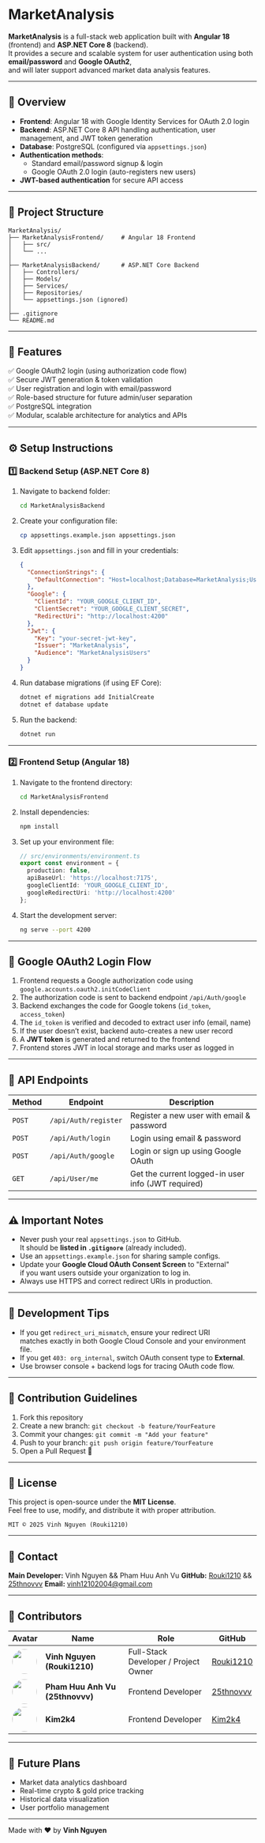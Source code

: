 # MarketAnalysis

**MarketAnalysis** is a full-stack web application built with **Angular 18** (frontend) and **ASP.NET Core 8** (backend).  
It provides a secure and scalable system for user authentication using both **email/password** and **Google OAuth2**,  
and will later support advanced market data analysis features.

---

## 🚀 Overview

- **Frontend**: Angular 18 with Google Identity Services for OAuth 2.0 login  
- **Backend**: ASP.NET Core 8 API handling authentication, user management, and JWT token generation  
- **Database**: PostgreSQL (configured via `appsettings.json`)  
- **Authentication methods**:
  - Standard email/password signup & login
  - Google OAuth 2.0 login (auto-registers new users)
- **JWT-based authentication** for secure API access

---

## 📁 Project Structure

```
MarketAnalysis/
├── MarketAnalysisFrontend/     # Angular 18 Frontend
│   ├── src/
│   └── ...
│
├── MarketAnalysisBackend/      # ASP.NET Core Backend
│   ├── Controllers/
│   ├── Models/
│   ├── Services/
│   ├── Repositories/
│   └── appsettings.json (ignored)
│
├── .gitignore
└── README.md
```

---

## 🧠 Features

✅ Google OAuth2 login (using authorization code flow)  
✅ Secure JWT generation & token validation  
✅ User registration and login with email/password  
✅ Role-based structure for future admin/user separation  
✅ PostgreSQL integration  
✅ Modular, scalable architecture for analytics and APIs  

---

## ⚙️ Setup Instructions

### 1️⃣ Backend Setup (ASP.NET Core 8)

1. Navigate to backend folder:
   ```bash
   cd MarketAnalysisBackend
   ```

2. Create your configuration file:
   ```bash
   cp appsettings.example.json appsettings.json
   ```

3. Edit `appsettings.json` and fill in your credentials:
   ```json
   {
     "ConnectionStrings": {
       "DefaultConnection": "Host=localhost;Database=MarketAnalysis;Username=postgres;Password=yourpassword"
     },
     "Google": {
       "ClientId": "YOUR_GOOGLE_CLIENT_ID",
       "ClientSecret": "YOUR_GOOGLE_CLIENT_SECRET",
       "RedirectUri": "http://localhost:4200"
     },
     "Jwt": {
       "Key": "your-secret-jwt-key",
       "Issuer": "MarketAnalysis",
       "Audience": "MarketAnalysisUsers"
     }
   }
   ```

4. Run database migrations (if using EF Core):
   ```bash
   dotnet ef migrations add InitialCreate
   dotnet ef database update
   ```

5. Run the backend:
   ```bash
   dotnet run
   ```

---

### 2️⃣ Frontend Setup (Angular 18)

1. Navigate to the frontend directory:
   ```bash
   cd MarketAnalysisFrontend
   ```

2. Install dependencies:
   ```bash
   npm install
   ```

3. Set up your environment file:
   ```typescript
   // src/environments/environment.ts
   export const environment = {
     production: false,
     apiBaseUrl: 'https://localhost:7175',
     googleClientId: 'YOUR_GOOGLE_CLIENT_ID',
     googleRedirectUri: 'http://localhost:4200'
   };
   ```

4. Start the development server:
   ```bash
   ng serve --port 4200
   ```

---

## 🔐 Google OAuth2 Login Flow

1. Frontend requests a Google authorization code using  
   `google.accounts.oauth2.initCodeClient`
2. The authorization code is sent to backend endpoint `/api/Auth/google`
3. Backend exchanges the code for Google tokens (`id_token`, `access_token`)
4. The `id_token` is verified and decoded to extract user info (email, name)
5. If the user doesn’t exist, backend auto-creates a new user record
6. A **JWT token** is generated and returned to the frontend
7. Frontend stores JWT in local storage and marks user as logged in

---

## 🧩 API Endpoints

| Method | Endpoint | Description |
|--------|-----------|-------------|
| `POST` | `/api/Auth/register` | Register a new user with email & password |
| `POST` | `/api/Auth/login` | Login using email & password |
| `POST` | `/api/Auth/google` | Login or sign up using Google OAuth |
| `GET`  | `/api/User/me` | Get the current logged-in user info (JWT required) |

---

## ⚠️ Important Notes

- Never push your real `appsettings.json` to GitHub.  
  It should be **listed in `.gitignore`** (already included).
- Use an `appsettings.example.json` for sharing sample configs.
- Update your **Google Cloud OAuth Consent Screen** to "External"  
  if you want users outside your organization to log in.
- Always use HTTPS and correct redirect URIs in production.

---

## 🧪 Development Tips

- If you get `redirect_uri_mismatch`, ensure your redirect URI  
  matches exactly in both Google Cloud Console and your environment file.
- If you get `403: org_internal`, switch OAuth consent type to **External**.
- Use browser console + backend logs for tracing OAuth code flow.

---

## 👥 Contribution Guidelines

1. Fork this repository  
2. Create a new branch: `git checkout -b feature/YourFeature`  
3. Commit your changes: `git commit -m "Add your feature"`  
4. Push to your branch: `git push origin feature/YourFeature`  
5. Open a Pull Request 🎉

---

## 📜 License

This project is open-source under the **MIT License**.  
Feel free to use, modify, and distribute it with proper attribution.

```
MIT © 2025 Vinh Nguyen (Rouki1210)
```

---

## 📧 Contact

**Main Developer:** Vinh Nguyen && Pham Huu Anh Vu
**GitHub:** [Rouki1210](https://github.com/Rouki1210) && [25thnovvv](https://github.com/25thnovvv)
**Email:** vinh12102004@gmail.com  

---

## 👥 Contributors

| Avatar | Name | Role | GitHub |
|--------|------|------|---------|
| <img src="https://github.com/Rouki1210.png" width="50" height="50" style="border-radius:50%;"> | **Vinh Nguyen (Rouki1210)** | Full-Stack Developer / Project Owner | [Rouki1210](https://github.com/Rouki1210) |
| <img src="https://github.com/25thnovvv.png" width="50" height="50" style="border-radius:50%;"> | **Pham Huu Anh Vu (25thnovvv)** | Frontend Developer | [25thnovvv](https://github.com/25thnovvv) |
| <img src="https://github.com/Kim2k4.png" width="50" height="50" style="border-radius:50%;"> | **Kim2k4** | Frontend Developer | [Kim2k4](https://github.com/Kim2k4) |

---

## 🌟 Future Plans

- Market data analytics dashboard  
- Real-time crypto & gold price tracking  
- Historical data visualization  
- User portfolio management  

---

Made with ❤️ by **Vinh Nguyen**
